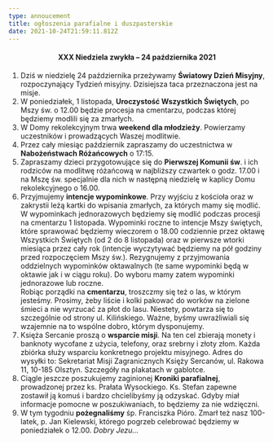 ```yaml
---
type: annoucement
title: ogłoszenia parafialne i duszpasterskie
date: 2021-10-24T21:59:11.812Z
---
```

<!--StartFragment-->

<h4 style="text-align:center;">XXX Niedziela zwykła – 24 października 2021</h4>

1. Dziś w niedzielę 24 października przeżywamy **Światowy Dzień Misyjny**, rozpoczynający Tydzień misyjny. Dzisiejsza taca przeznaczona jest na misje.
2. W poniedziałek, 1 listopada, **Uroczystość Wszystkich Świętych**, po Mszy św. o 12.00 będzie procesja na cmentarzu, podczas której będziemy modlili się za zmarłych.
3. W Domy rekolekcyjnym trwa **weekend dla młodzieży**. Powierzamy uczestników i prowadzących Waszej modlitwie. 
4. Przez cały miesiąc październik zapraszamy do uczestnictwa w **Nabożeństwach Różańcowych** o 17:15.
5. Zapraszamy dzieci przygotowujące się do **Pierwszej Komunii św**. i ich rodziców na modlitwę różańcową w najbliższy czwartek o godz. 17.00 i na Mszę św. specjalnie dla nich w następną niedzielę w kaplicy Domu rekolekcyjnego o 16.00.
6. Przyjmujemy **intencje wypominkowe**. Przy wyjściu z kościoła oraz w zakrystii leżą kartki do wpisania zmarłych, za których mamy się modlić. W wypominkach jednorazowych będziemy się modlić podczas procesji na cmentarzu 1 listopada. Wypominki roczne to intencje Mszy świętych, które sprawować będziemy wieczorem o 18.00 codziennie przez oktawę Wszystkich Świętych (od 2 do 8 listopada) oraz w pierwsze wtorki miesiąca przez cały rok (intencje wyczytywać będziemy na pół godziny przed rozpoczęciem Mszy św.). Rezygnujemy z przyjmowania oddzielnych wypominków oktawalnych (te same wypominki będą w oktawie jak i w ciągu roku). Do wyboru mamy zatem wypominki jednorazowe lub roczne.\
   Robiąc porządki na **cmentarzu**, troszczmy się też o las, w którym jesteśmy. Prosimy, żeby liście i kolki pakować do worków na zielone śmieci a nie wyrzucać za płot do lasu. Niestety, powtarza się to szczególnie od strony ul. Kilińskiego. Ważne, byśmy uwrażliwiali się wzajemnie na to wspólne dobro, którym dysponujemy.
7. Księża Sercanie proszą o **wsparcie misji**. Na ten cel zbierają monety i banknoty wycofane z użycia, telefony, oraz srebrny i złoty złom. Każda zbiórka służy wsparciu konkretnego projektu misyjnego. Adres do wysyłki to: Sekretariat Misji Zagranicznych Księży Sercanów, ul. Rakowa 11, 10-185 Olsztyn. Szczegóły na plakatach w gablotce.
8. Ciągle jeszcze poszukujemy zaginionej **Kroniki parafialnej**, prowadzonej przez ks. Prałata Wysockiego. Ks. Stefan zapewne zostawił ją komuś i bardzo chcielibyśmy ją odzyskać. Gdyby miał informacje pomocne w poszukiwaniach, to będziemy za nie wdzięczni.
9. W tym tygodniu **pożegnaliśmy** śp. Franciszka Pióro. Zmarł też nasz 100-latek, p. Jan Kielewski, którego pogrzeb celebrować będziemy w poniedziałek o 12.00. *Dobry Jezu…*

<!--EndFragment-->